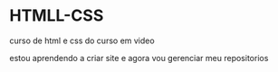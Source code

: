 # HTMLL-CSS
curso de html e css do curso em video

estou aprendendo a criar site e agora vou gerenciar meu repositorios 
